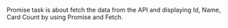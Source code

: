 Promise task is about fetch the data from the API and displaying Id, Name, Card Count by using Promise and Fetch.
